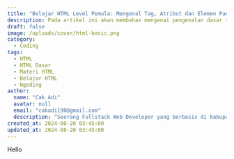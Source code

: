 ```yaml
---
title: "Belajar HTML Level Pemula: Mengenal Tag, Atribut dan Elemen Pada HTML"
description: Pada artikel ini akan membahas mengenai pengenalan dasar tag, atribut, dan elemen pada HTML dan penggunaannya secara dasar dan mendalam.
draft: false
image: /uploads/cover/html-basic.png
category:
  - Coding
tags:
  - HTML
  - HTML Dasar
  - Materi HTML
  - Belajar HTML
  - Ngoding
author:
  name: "Cak Adi"
  avatar: null
  email: "cakadi190@gmail.com"
  description: "Seorang Fullstack Web Developer yang berbasis di Kabupaten Ngawi yang suka sekali dengan desain dan juga hal yang berbau teknologi."
created_at: 2024-08-20 03:45:00
updated_at: 2024-08-20 03:45:00 
---
```


Hello